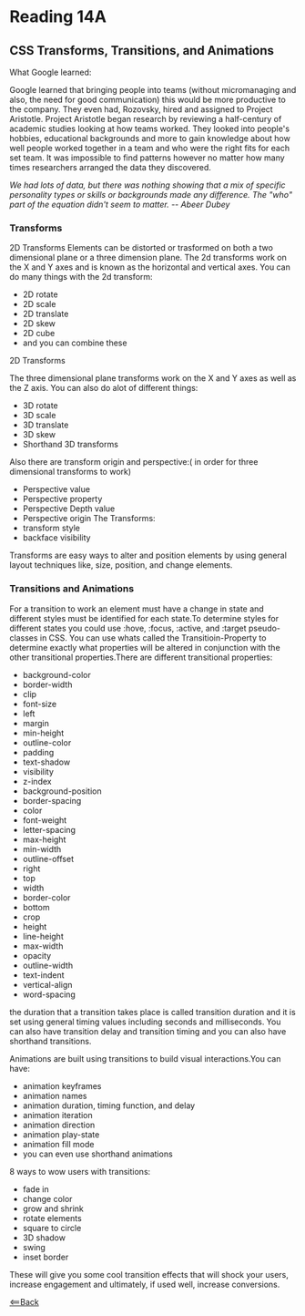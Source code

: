 # Reading 14A

## CSS Transforms, Transitions, and Animations

What Google learned:

Google learned that bringing people into teams (without micromanaging and also, the need for good communication) this would be more productive to the company. They even had, Rozovsky, hired and assigned to Project Aristotle. Project Aristotle began research by reviewing a half-century of academic studies looking at how teams worked. They looked into people's hobbies, educational backgrounds and more to gain knowledge  about how well people worked together in a team and who were the right fits for each set team. It was impossible to find patterns however no matter how many times researchers arranged the data they discovered.

*We had lots of data, but there was nothing showing that a mix of specific personality types or skills or backgrounds made any difference. The "who" part of the equation didn't seem to matter. -- Abeer Dubey*

### Transforms

2D Transforms
Elements can be distorted or trasformed on both a two dimensional plane or a three dimension plane. The 2d transforms work on the X and Y axes and is known as the horizontal and vertical axes. You can do many things with the 2d transform:
 - 2D rotate
 - 2D scale
 - 2D translate
 - 2D skew
 - 2D cube
 - and you can combine these

2D Transforms

The three dimensional plane transforms work on the X and Y axes as well as the Z axis. You can also do alot of different things:
 - 3D rotate
 - 3D scale
 - 3D translate
 - 3D skew
 - Shorthand 3D transforms

Also there are transform origin and perspective:( in order for three dimensional transforms to work)
 - Perspective value
 - Perspective property
 - Perspective Depth value
 - Perspective origin
The Transforms:
 - transform style
 - backface visibility

Transforms are easy ways to alter and position elements by using general layout techniques like, size, position, and change elements. 

### Transitions and Animations

For a transition to work an element must have a change in state and different styles must be identified for each state.To determine styles for different states you could use :hove, :focus, :active, and :target pseudo-classes in CSS. You can use whats called the Transitioin-Property to determine exactly what properties will be altered in conjunction with the other transitional properties.There are different transitional properties:
 - background-color
 - border-width
 - clip
 - font-size
 - left
 - margin
 - min-height
 - outline-color
 - padding
 - text-shadow
 - visibility
 - z-index
 - background-position
 - border-spacing
 - color
 - font-weight
 - letter-spacing
 - max-height
 - min-width
 - outline-offset
 - right
 - top
 - width
 - border-color
 - bottom
 - crop
 - height
 - line-height
 - max-width
 - opacity
 - outline-width
 - text-indent
 - vertical-align
 - word-spacing

the duration that a transition takes place is called transition duration and it is set using general timing values including seconds and milliseconds. You can also have transition delay and transition timing and you can also have shorthand transitions.

Animations are built using transitions to build visual interactions.You can have:
 - animation keyframes
 - animation names
 - animation duration, timing function, and delay
 - animation iteration
 - animation direction
 - animation play-state
 - animation fill mode
 - you can even use shorthand animations

8 ways to wow users with transitions:
 - fade in
 - change color
 - grow and shrink
 - rotate elements
 - square to circle
 - 3D shadow
 - swing
 - inset border

These will give you some cool transition effects that will shock your users, increase engagement and ultimately, if used well, increase conversions.

[<==Back](README.md)